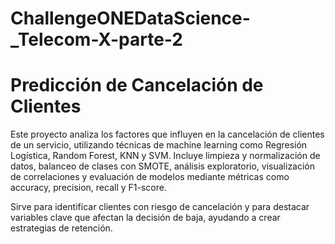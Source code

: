 # ChallengeONEDataScience-_Telecom-X-parte-2

# Predicción de Cancelación de Clientes

Este proyecto analiza los factores que influyen en la cancelación de clientes de un servicio, utilizando técnicas de machine learning como Regresión Logística, Random Forest, KNN y SVM. Incluye limpieza y normalización de datos, balanceo de clases con SMOTE, análisis exploratorio, visualización de correlaciones y evaluación de modelos mediante métricas como accuracy, precision, recall y F1-score.

Sirve para identificar clientes con riesgo de cancelación y para destacar variables clave que afectan la decisión de baja, ayudando a crear estrategias de retención.
